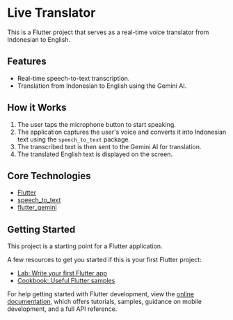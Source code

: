 # Live Translator

This is a Flutter project that serves as a real-time voice translator from Indonesian to English.

## Features

- Real-time speech-to-text transcription.
- Translation from Indonesian to English using the Gemini AI.

## How it Works

1.  The user taps the microphone button to start speaking.
2.  The application captures the user's voice and converts it into Indonesian text using the `speech_to_text` package.
3.  The transcribed text is then sent to the Gemini AI for translation.
4.  The translated English text is displayed on the screen.

## Core Technologies

- [Flutter](https://flutter.dev/)
- [speech_to_text](https://pub.dev/packages/speech_to_text)
- [flutter_gemini](https://pub.dev/packages/flutter_gemini)

## Getting Started

This project is a starting point for a Flutter application.

A few resources to get you started if this is your first Flutter project:

- [Lab: Write your first Flutter app](https://docs.flutter.dev/get-started/codelab)
- [Cookbook: Useful Flutter samples](https://docs.flutter.dev/cookbook)

For help getting started with Flutter development, view the
[online documentation](https://docs.flutter.dev/), which offers tutorials,
samples, guidance on mobile development, and a full API reference.